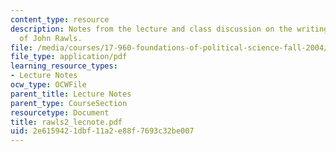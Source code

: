 ```yaml
---
content_type: resource
description: Notes from the lecture and class discussion on the writings and ideas
  of John Rawls.
file: /media/courses/17-960-foundations-of-political-science-fall-2004/2e6159421dbf11a2e88f7693c32be007_rawls2_lecnote.pdf
file_type: application/pdf
learning_resource_types:
- Lecture Notes
ocw_type: OCWFile
parent_title: Lecture Notes
parent_type: CourseSection
resourcetype: Document
title: rawls2_lecnote.pdf
uid: 2e615942-1dbf-11a2-e88f-7693c32be007
---
```

